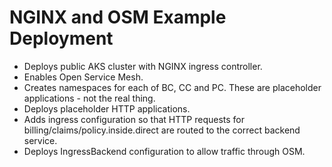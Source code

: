 # NGINX and OSM Example Deployment
- Deploys public AKS cluster with NGINX ingress controller.
- Enables Open Service Mesh.
- Creates namespaces for each of BC, CC and PC. These are placeholder applications - not the real thing.
- Deploys placeholder HTTP applications.
- Adds ingress configuration so that HTTP requests for billing/claims/policy.inside.direct are routed to the correct backend service.
- Deploys IngressBackend configuration to allow traffic through OSM.